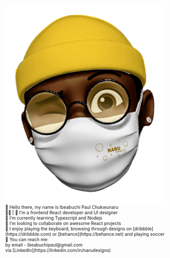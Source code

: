 <img src='./images/naru-memoji.png'>
👋 Hello there, my name is Ibeabuchi Paul Chukwunaru <br>
🧑‍💻 | 💅 I’m a frontend React developer and UI designer  <br>
🥷 I’m currently learning Typescript and Nodejs <br>
🤘 I’m looking to collaborate on awesome React projects <br>
🎹 I enjoy playing the keyboard, browsing through designs on [dribbble](https://dribbble.com) or [behance](https://behance.net) and playing soccer <br>
🤙 You can reach me: <br>
by email - ibeabuchipaul@gmail.com <br>
via [LinkedIn](https://linkedin.com/in/narudesigns) <br>